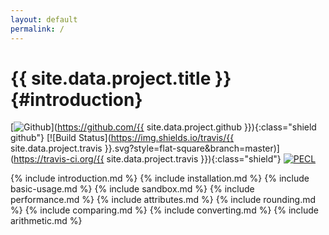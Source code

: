 ```yaml
---
layout: default
permalink: /
---
```


{{ site.data.project.title }} {#introduction}
============

[![Github](https://img.shields.io/badge/src-php--decimal-lightgrey.svg?style=flat-square&branch=master)](https://github.com/{{ site.data.project.github }}){:class="shield github"}
[![Build Status](https://img.shields.io/travis/{{ site.data.project.travis }}.svg?style=flat-square&branch=master)](https://travis-ci.org/{{ site.data.project.travis }}){:class="shield"}
[![PECL](https://img.shields.io/badge/PECL-1.0.1-blue.svg)](https://pecl.php.net/package/decimal)

{% include introduction.md %}
{% include installation.md %}
{% include basic-usage.md %}
{% include sandbox.md %}
{% include performance.md %}
{% include attributes.md %}
{% include rounding.md %}
{% include comparing.md %}
{% include converting.md %}
{% include arithmetic.md %}
